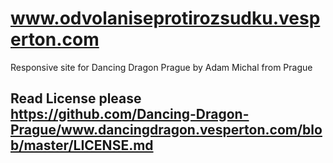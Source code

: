 # www.odvolaniseprotirozsudku.vesperton.com
Responsive site for Dancing Dragon Prague by Adam Michal from Prague


## Read License please https://github.com/Dancing-Dragon-Prague/www.dancingdragon.vesperton.com/blob/master/LICENSE.md

